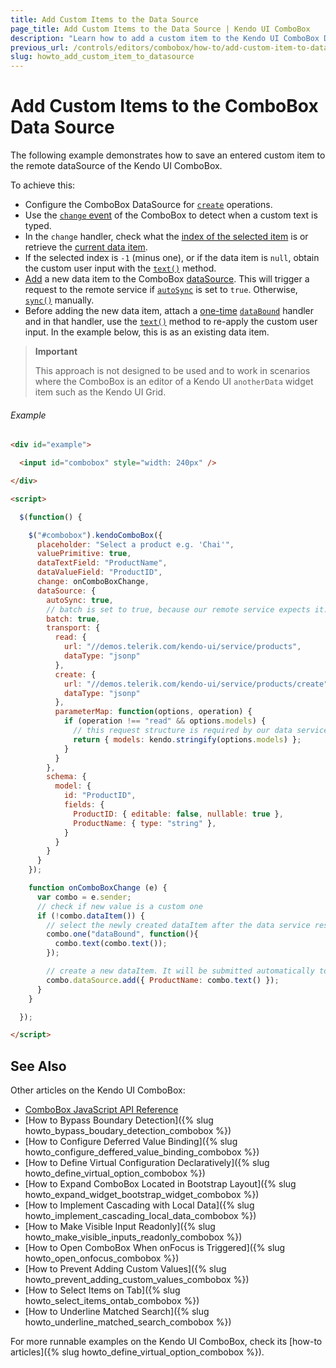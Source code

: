 ```yaml
---
title: Add Custom Items to the Data Source
page_title: Add Custom Items to the Data Source | Kendo UI ComboBox
description: "Learn how to add a custom item to the Kendo UI ComboBox DataSource."
previous_url: /controls/editors/combobox/how-to/add-custom-item-to-datasource
slug: howto_add_custom_item_to_datasource
---
```


# Add Custom Items to the ComboBox Data Source

The following example demonstrates how to save an entered custom item to the remote dataSource of the Kendo UI ComboBox.

To achieve this:

* Configure the ComboBox DataSource for [`create`](/framework/datasource/crud) operations.
* Use the [`change` event](/api/javascript/ui/combobox#events-change) of the ComboBox to detect when a custom text is typed.
* In the `change` handler, check what the [index of the selected item](/api/javascript/ui/combobox#methods-select ) is or retrieve the [current data item](/api/javascript/ui/combobox#methods-dataItem).
* If the selected index is `-1` (minus one), or if the data item is `null`, obtain the custom user input with the [`text()`](/api/javascript/ui/combobox#methods-text) method.
* [Add](/api/javascript/data/datasource#methods-add) a new data item to the ComboBox [dataSource](/api/javascript/ui/combobox#fields-dataSource ). This will trigger a request to the remote service if [`autoSync`](/api/javascript/data/datasource#configuration-autoSync) is set to `true`. Otherwise, [`sync()`](/api/javascript/data/datasource#methods-sync) manually.
* Before adding the new data item, attach a [one-time](/intro/widget-basics/events-and-methods#events) [`dataBound`](/api/javascript/ui/combobox#events-dataBound) handler and in that handler, use the [`text()`](/api/javascript/ui/combobox#methods-text) method to re-apply the custom user input. In the example below, this is as an existing data item.

> **Important**
>
> This approach is not designed to be used and to work in scenarios where the ComboBox is an editor of a Kendo UI `anotherData` widget item such as the Kendo UI Grid.

###### Example

```html
<div id="example">

  <input id="combobox" style="width: 240px" />    

</div>

<script>

  $(function() {

    $("#combobox").kendoComboBox({
      placeholder: "Select a product e.g. 'Chai'",
      valuePrimitive: true,
      dataTextField: "ProductName",
      dataValueField: "ProductID",
      change: onComboBoxChange,
      dataSource: {
        autoSync: true,
        // batch is set to true, because our remote service expects it. Not required
        batch: true,
        transport: {
          read: {
            url: "//demos.telerik.com/kendo-ui/service/products",
            dataType: "jsonp"
          },
          create: {
            url: "//demos.telerik.com/kendo-ui/service/products/create",
            dataType: "jsonp"
          },
          parameterMap: function(options, operation) {
            if (operation !== "read" && options.models) {
              // this request structure is required by our data service. Related to batch: true
              return { models: kendo.stringify(options.models) };
            }
          }            
        },
        schema: {
          model: {
            id: "ProductID",
            fields: {
              ProductID: { editable: false, nullable: true },
              ProductName: { type: "string" },
            }
          }
        }          
      }
    });

    function onComboBoxChange (e) {
      var combo = e.sender;
      // check if new value is a custom one
      if (!combo.dataItem()) {
        // select the newly created dataItem after the data service response is received
        combo.one("dataBound", function(){
          combo.text(combo.text());
        });

        // create a new dataItem. It will be submitted automatically to the remote service (autoSync is true)
        combo.dataSource.add({ ProductName: combo.text() });
      }
    }

  });

</script>
```

## See Also

Other articles on the Kendo UI ComboBox:

* [ComboBox JavaScript API Reference](/api/javascript/ui/combobox)
* [How to Bypass Boundary Detection]({% slug howto_bypass_boudary_detection_combobox %})
* [How to Configure Deferred Value Binding]({% slug howto_configure_deffered_value_binding_combobox %})
* [How to Define Virtual Configuration Declaratively]({% slug howto_define_virtual_option_combobox %})
* [How to Expand ComboBox Located in Bootstrap Layout]({% slug howto_expand_widget_bootstrap_widget_combobox %})
* [How to Implement Cascading with Local Data]({% slug howto_implement_cascading_local_data_combobox %})
* [How to Make Visible Input Readonly]({% slug howto_make_visible_inputs_readonly_combobox %})
* [How to Open ComboBox When onFocus is Triggered]({% slug howto_open_onfocus_combobox %})
* [How to Prevent Adding Custom Values]({% slug howto_prevent_adding_custom_values_combobox %})
* [How to Select Items on Tab]({% slug howto_select_items_ontab_combobox %})
* [How to Underline Matched Search]({% slug howto_underline_matched_search_combobox %})

For more runnable examples on the Kendo UI ComboBox, check its [how-to articles]({% slug howto_define_virtual_option_combobox %}).
